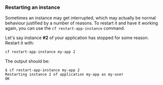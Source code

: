 ### Restarting an instance

Sometimes an instance may get interrupted, which may actually be normal behaviour justified by a number of reasons.
To restart it and have it working again, you can use the `cf restart-app-instance` command.

Let's say instance **#2** of your application has stopped for some reason. Restart it with:

```sh
cf restart-app-instance my-app 2
```

The output should be:

```
$ cf restart-app-instance my-app 2
Restarting instance 2 of application my-app as my-user
OK
```
